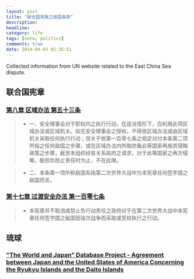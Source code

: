 ```yaml
---
layout: post
title: "联合国宪章之敌国条款"
description: 
headline: 
category: life
tags: [note, politics]
comments: true
date: 2014-04-03 02:35:51
---
```


Collected information from UN website related to the East China Sea dispute.

<!--more-->

联合国宪章
-----

### [第八章 区域办法 第五十三条](http://www.un.org/zh/documents/charter/chapter8.shtml) ###

> + 一、安全理事会对于职权内之执行行动，在适当情形下，应利用此项区域办法或区域机关。如无安全理事会之授权，不得依区域办法或由区域机关采取任何执行行动；但关于依第一百零七条之规定对付本条第二项所指之任何敌国之步骤，或在区域办法内所取防备此等国家再施其侵略政策之步骤，截至本组织经各关系政府之请求，对于此等国家之再次侵略，能担负防止责任时为止，不在此限。

> + 二、本条第一项所称敌国系指第二次世界大战中为本宪章任何签字国之敌国而言。

### [第十七章 过渡安全办法 第一百零七条](http://www.un.org/zh/documents/charter/chapter17.shtml) ###

> + 本宪章并不取消或禁止负行动责任之政府对于在第二次世界大战中本宪章任何签字国之敌国因该次战争而采取或受权执行之行动。

琉球
--

### ["The World and Japan" Database Project - Agreement between Japan and the United States of America Concerning the Ryukyu Islands and the Daito Islands](http://www.ioc.u-tokyo.ac.jp/~worldjpn/documents/texts/docs/19710617.T1E.html)
